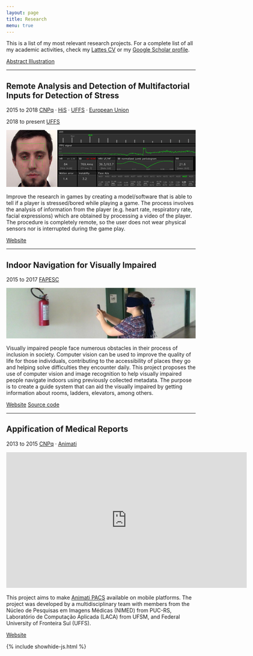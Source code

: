 ```yaml
---
layout: page
title: Research
menu: true
---
```


This is a list of my most relevant research projects. For a complete list of all my academic activities, check my [Lattes CV](http://lattes.cnpq.br/7744662926303212) or my [Google Scholar profile](https://scholar.google.se/citations?user=GOWYhzwAAAAJ&hl=en&oi=ao).

<div class="publications-nav">
    <a href="javascript:void(0);" data-sh-toggle=".description" data-sh-toggle-show=".a-on" data-sh-toggle-hide=".a-off">
        <i class="fa fa-toggle-on a-on"></i>
        <i class="fa fa-toggle-off a-off" style="display: none;"></i>
        Abstract
    </a>
    <a href="javascript:void(0);" data-sh-toggle=".illustration" data-sh-toggle-show=".i-on" data-sh-toggle-hide=".i-off">
        <i class="fa fa-toggle-on i-on"></i>
        <i class="fa fa-toggle-off i-off" style="display: none;"></i>
        Illustration
    </a>
</div>

<hr class="publications-nav-divider" />

<div class="item">
<h2><i class="fa fa-arrow-alt-circle-right"></i> Remote Analysis and Detection of Multifactorial Inputs for Detection of Stress</h2>
<p class="project-meta no-bottom"><i class="fa fa-calendar-alt" title="Date"></i> 2015 to 2018 <i class="fa fa-money-check-alt" title="Sponsorship"></i> <a href="http://cnpq.br" title="Conselho Nacional de Desenvolvimento Científico e Tecnológico">CNPq</a> &middot; <a href="https://his.se" title="University of Skövde">HiS</a> &middot; <a href="https://www.uffs.edu.br" title="Federal University of Fronteira Sul">UFFS</a> &middot; <a href="https://interreg-oks.eu/" title="EU Interreg ÖKS project Game Hub Scandinavia">European Union</a></p>
<p class="project-meta"><i class="fa fa-calendar-alt" title="Date"></i> 2018 to present <i class="fa fa-money-check-alt" title="Sponsorship"></i> <a href="https://www.uffs.edu.br" title="Federal University of Fronteira Sul">UFFS</a></p>
<a href="./readminds/"><img src="/public/img/readmind-hero.jpg" title="READMINDS" class="illustration"/></a>
<p class="description small">
Improve the research in games by creating a model/software that is able to tell if a player is stressed/bored while playing a game. The process involves the analysis of information from the player (e.g. heart rate, respiratory rate, facial expressions) which are obtained by processing a video of the player. The procedure is completely remote, so the user does not wear physical sensors nor is interrupted during the game play.
</p>
<p class="more">
    <a href="./readminds/" title="Website" target="_blank" class="btn"><i class="fa fa-external-link-alt"></i> Website</a>
</p>
</div>

---

<div class="item">
<h2><i class="fa fa-arrow-alt-circle-right"></i> Indoor Navigation for Visually Impaired</h2>
<p class="project-meta"><i class="fa fa-calendar-alt" title="Date"></i> 2015 to 2017 <i class="fa fa-money-check-alt" title="Sponsorship"></i> <a href="http://www.fapesc.sc.gov.br/" title="Fundação de Amparo à Pesquisa e Inovação do Estado de Santa Catarina">FAPESC</a></p>
<a href="https://inside-project.github.io/"><img src="/public/img/inside-project-hero.jpg" title="Inside Project"  class="illustration"/></a>

<p class="description small">
Visually impaired people face numerous obstacles in their process of inclusion in society. Computer vision can be used to improve the quality of life for those individuals, contributing to the accessibility of places they go and helping solve difficulties they encounter daily. This project proposes the use of computer vision and image recognition to help visually impaired people navigate indoors using previously collected metadata. The purpose is to create a guide system that can aid the visually impaired by getting information about rooms, ladders, elevators, among others.
</p>
<p class="more">
    <a href="https://inside-project.github.io" title="Website" target="_blank" class="btn"><i class="fa fa-external-link-alt"></i> Website</a>
    <a href="https://github.com/inside-project" title="Source code" target="_blank" class="btn"><i class="fa fa-code"></i> Source code</a>
</p>
</div>

---

<div class="item">
<h2><i class="fa fa-arrow-alt-circle-right"></i> Appification of Medical Reports</h2>
<p class="project-meta"><i class="fa fa-calendar-alt" title="Date"></i> 2013 to 2015 <i class="fa fa-money-check-alt" title="Sponsorship"></i> <a href="" title="Conselho Nacional de Desenvolvimento Científico e Tecnológico">CNPq</a> &middot; <a href="https://animati.com.br/" title="Animati Computação Aplicada à Saúde">Animati</a></p>
<iframe src="https://player.vimeo.com/video/176791435" width="640" height="360" frameborder="0" webkitallowfullscreen mozallowfullscreen allowfullscreen class="illustration"></iframe>

<p class="description small">
This project aims to make <a href="https://animati.com.br">Animati PACS</a> available on mobile platforms. The project was developed by a multidisciplinary team with members from the Núcleo de Pesquisas em Imagens Médicas (NIMED) from PUC-RS, Laboratório de Computação Aplicada (LACA) from UFSM, and Federal University of Fronteira Sul (UFFS).
</p>

<p class="more">
    <a href="https://animati.com.br/" title="Website" target="_blank" class="btn"><i class="fa fa-external-link-alt"></i> Website</a>
</p>
</div>

{% include showhide-js.html %}
